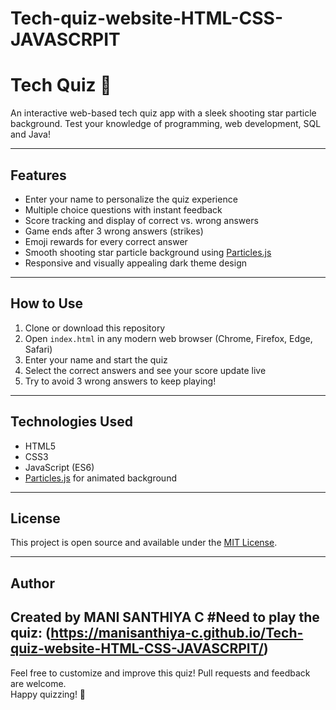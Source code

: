 # Tech-quiz-website-HTML-CSS-JAVASCRPIT
# Tech Quiz 🌠

An interactive web-based tech quiz app with a sleek shooting star particle background. Test your knowledge of programming, web development, SQL and Java!

---

## Features

- Enter your name to personalize the quiz experience
- Multiple choice questions with instant feedback
- Score tracking and display of correct vs. wrong answers
- Game ends after 3 wrong answers (strikes)
- Emoji rewards for every correct answer
- Smooth shooting star particle background using [Particles.js](https://vincentgarreau.com/particles.js/)
- Responsive and visually appealing dark theme design

---

## How to Use

1. Clone or download this repository
2. Open `index.html` in any modern web browser (Chrome, Firefox, Edge, Safari)
3. Enter your name and start the quiz
4. Select the correct answers and see your score update live
5. Try to avoid 3 wrong answers to keep playing!

---

## Technologies Used

- HTML5
- CSS3
- JavaScript (ES6)
- [Particles.js](https://vincentgarreau.com/particles.js/) for animated background
  
---

## License

This project is open source and available under the [MIT License](LICENSE).

---

## Author

Created by MANI SANTHIYA C
#Need to play the quiz: (https://manisanthiya-c.github.io/Tech-quiz-website-HTML-CSS-JAVASCRPIT/)
---

Feel free to customize and improve this quiz! Pull requests and feedback are welcome.  
Happy quizzing! 🎉
